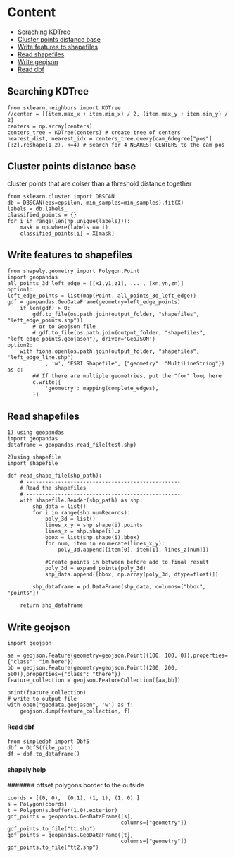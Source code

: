 # Content
- [Seraching KDTree](#Serching-KDtree)
- [Cluster points distance base](#Cluster-points-distance-base)
- [Write features to shapefiles](#Write-features-to-shapefiles)
- [Read shapefiles](#Read-shapefiles)
- [Write geojson](#Write-geojson)
- [Read dbf](#Read-dbf)

## Searching KDTree
```
from sklearn.neighbors import KDTree
//center = [(item.max_x + item.min_x) / 2, (item.max_y + item.min_y) / 2]
centers = np.array(centers)
centers_tree = KDTree(centers) # create tree of centers
nearest_dist, nearest_idx = centers_tree.query(cam_6degree["pos"][:2].reshape(1,2), k=4) # search for 4 NEAREST CENTERS to the cam pos
```

## Cluster points distance base
cluster points that are colser than a threshold distance together 
``` 
from sklearn.cluster import DBSCAN
db = DBSCAN(eps=epsilon, min_samples=min_samples).fit(X)
labels = db.labels_
classified_points = {}
for i in range(len(np.unique(labels))):  
    mask = np.where(labels == i)  
    classified_points[i] = X[mask]  
```

## Write features to shapefiles
``` 
from shapely.geometry import Polygon,Point
import geopandas
all_points_3d_left_edge = [[x1,y1,z1], ... , [xn,yn,zn]]
option1:
left_edge_points = list(map(Point, all_points_3d_left_edge))
gdf = geopandas.GeoDataFrame(geometry=left_edge_points)
    if len(gdf) > 0:
        gdf.to_file(os.path.join(output_folder, "shapefiles", "left_edge_points.shp"))
        # or to Geojson file
        # gdf.to_file(os.path.join(output_folder, "shapefiles", "left_edge_points.geojason"), driver='GeoJSON')
option2:
    with fiona.open(os.path.join(output_folder, "shapefiles", "left_edge_line.shp")
            , 'w', 'ESRI Shapefile', {"geometry": "MultiLineString"}) as c:
        ## If there are multiple geometries, put the "for" loop here
        c.write({
            'geometry': mapping(complete_edges),
        })

```


## Read shapefiles
``` 
1) using geopandas
import geopandas
dataframe = geopandas.read_file(test.shp)

2)using shapefile
import shapefile

def read_shape_file(shp_path):
    # -------------------------------------------------
    # Read the shapefiles
    # -------------------------------------------------
    with shapefile.Reader(shp_path) as shp:
        shp_data = list()
        for i in range(shp.numRecords):
            poly_3d = list()
            lines_x_y = shp.shape(i).points
            lines_z = shp.shape(i).z
            bbox = list(shp.shape(i).bbox)
            for num, item in enumerate(lines_x_y):
                poly_3d.append([item[0], item[1], lines_z[num]])

            #Create points in between before add to final result
            poly_3d = expand_points(poly_3d)
            shp_data.append([bbox, np.array(poly_3d, dtype=float)])

        shp_dataframe = pd.DataFrame(shp_data, columns=["bbox", "points"])

    return shp_dataframe

```

## Write geojson 
``` 
import geojson

aa = geojson.Feature(geometry=geojson.Point((100, 100, 0)),properties={"class": "im here"})
bb = geojson.Feature(geometry=geojson.Point((200, 200, 500)),properties={"class": "there"})
feature_collection = geojson.FeatureCollection([aa,bb])

print(feature_collection)
# write to output file
with open("geodata.geojason", 'w') as f:
    geojson.dump(feature_collection, f)
```


#### Read dbf
``` 
from simpledbf import Dbf5
dbf = Dbf5(file_path)
df = dbf.to_dataframe()
```

#### shapely help
####### offset polygons border to the outside
```
coords = [(0, 0),  (0,1), (1, 1), (1, 0) ]
s = Polygon(coords)
t = Polygon(s.buffer(1.0).exterior)
gdf_points = geopandas.GeoDataFrame([s],
                                    columns=["geometry"])
gdf_points.to_file("tt.shp")
gdf_points = geopandas.GeoDataFrame([t],
                                    columns=["geometry"])
gdf_points.to_file("tt2.shp")
```

    

